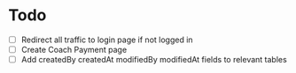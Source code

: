 # Todo

- [ ] Redirect all traffic to login page if not logged in
- [ ] Create Coach Payment page
- [ ] Add createdBy createdAt modifiedBy modifiedAt fields to relevant tables
